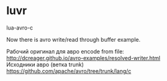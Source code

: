 luvr
====

lua-avro-c

Now there is avro write/read through buffer example.  

Рабочий оригинал для авро encode from file:  
http://dcreager.github.io/avro-examples/resolved-writer.html  
Исходники авро (ветка trunk)  
https://github.com/apache/avro/tree/trunk/lang/c  
